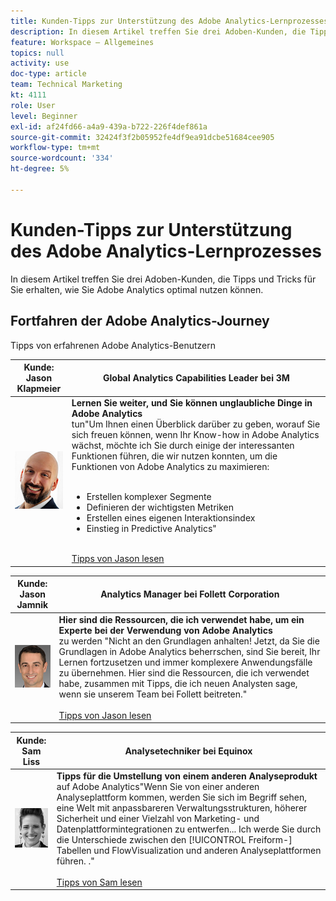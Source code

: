 ```yaml
---
title: Kunden-Tipps zur Unterstützung des Adobe Analytics-Lernprozesses
description: In diesem Artikel treffen Sie drei Adoben-Kunden, die Tipps und Tricks für Sie erhalten, wie Sie Adobe Analytics optimal nutzen können.
feature: Workspace – Allgemeines
topics: null
activity: use
doc-type: article
team: Technical Marketing
kt: 4111
role: User
level: Beginner
exl-id: af24fd66-a4a9-439a-b722-226f4def861a
source-git-commit: 32424f3f2b05952fe4df9ea91dcbe51684cee905
workflow-type: tm+mt
source-wordcount: '334'
ht-degree: 5%

---
```


# Kunden-Tipps zur Unterstützung des Adobe Analytics-Lernprozesses

In diesem Artikel treffen Sie drei Adoben-Kunden, die Tipps und Tricks für Sie erhalten, wie Sie Adobe Analytics optimal nutzen können.

## Fortfahren der Adobe Analytics-Journey

Tipps von erfahrenen Adobe Analytics-Benutzern

| Kunde:<br>Jason Klapmeier | Global Analytics Capabilities Leader bei 3M |
|------------|------------|
| ![Jason Klapmeier](assets/jasonklapmeier.jpg) | **Lernen Sie weiter, und Sie können unglaubliche Dinge in Adobe Analytics** <br>  tun&quot;Um Ihnen einen Überblick darüber zu geben, worauf Sie sich freuen können, wenn Ihr Know-how in Adobe Analytics wächst, möchte ich Sie durch einige der interessanten Funktionen führen, die wir nutzen konnten, um die Funktionen von Adobe Analytics zu maximieren:  <br><br><ul><li>Erstellen komplexer Segmente</li><li>Definieren der wichtigsten Metriken</li><li>Erstellen eines eigenen Interaktionsindex</li><li>Einstieg in Predictive Analytics&quot;</li></ul><br>[Tipps von Jason lesen](https://experienceleaguecommunities.adobe.com/t5/Adobe-Analytics-Discussions/Incredible-Things-You-Can-Do-in-Adobe-Analytics/td-p/354333) |

| Kunde:<br>Jason Jamnik | Analytics Manager bei Follett Corporation |
|------------|------------|
| ![Jason Klapmeier](assets/jasonjamnik.jpg) | **Hier sind die Ressourcen, die ich verwendet habe, um ein Experte bei der Verwendung von Adobe Analytics** <br>  zu werden &quot;Nicht an den Grundlagen anhalten! Jetzt, da Sie die Grundlagen in Adobe Analytics beherrschen, sind Sie bereit, Ihr Lernen fortzusetzen und immer komplexere Anwendungsfälle zu übernehmen. Hier sind die Ressourcen, die ich verwendet habe, zusammen mit Tipps, die ich neuen Analysten sage, wenn sie unserem Team bei Follett beitreten.&quot;<br><br>[Tipps von Jason lesen](https://experienceleaguecommunities.adobe.com/t5/Adobe-Analytics-Discussions/Here-are-the-resources-I-used-to-become-an-expert-at-using-Adobe/m-p/354226) |

| Kunde:<br>Sam Liss | Analysetechniker bei Equinox |
|------------|------------|
| ![Sam Liss](assets/samliss.jpg) | **Tipps für die Umstellung von einem anderen Analyseprodukt** <br>  auf Adobe Analytics&quot;Wenn Sie von einer anderen Analyseplattform kommen, werden Sie sich im Begriff sehen, eine Welt mit anpassbareren Verwaltungsstrukturen, höherer Sicherheit und einer Vielzahl von Marketing- und Datenplattformintegrationen zu entwerfen... Ich werde Sie durch die Unterschiede zwischen den  [!UICONTROL Freiform-] Tabellen und   FlowVisualization und anderen Analyseplattformen führen. .&quot;<br><br>[Tipps von Sam lesen](https://experienceleaguecommunities.adobe.com/t5/Adobe-Analytics-Discussions/An-Analyst-s-Quick-Start-Guide-Switching-to-Adobe/td-p/354312) |
